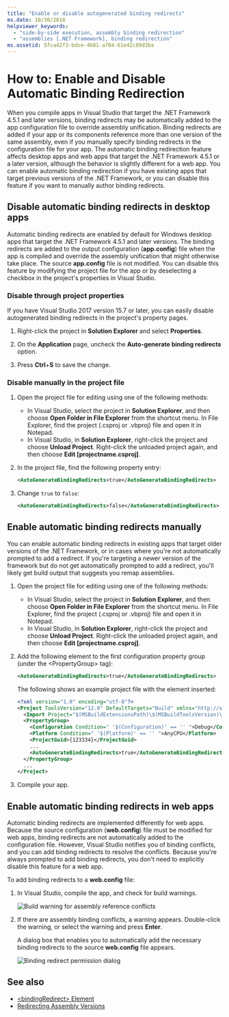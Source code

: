 ```yaml
---
title: "Enable or disable autogenerated binding redirects"
ms.date: 10/30/2018
helpviewer_keywords: 
  - "side-by-side execution, assembly binding redirection"
  - "assemblies [.NET Framework], binding redirection"
ms.assetid: 5fca42f3-bdce-4b81-a704-61e42c89d3ba
---
```

# How to: Enable and Disable Automatic Binding Redirection

When you compile apps in Visual Studio that target the .NET Framework 4.5.1 and later versions, binding redirects may be automatically added to the app configuration file to override assembly unification. Binding redirects are added if your app or its components reference more than one version of the same assembly, even if you manually specify binding redirects in the configuration file for your app. The automatic binding redirection feature affects desktop apps and web apps that target the .NET Framework 4.5.1 or a later version, although the behavior is slightly different for a web app. You can enable automatic binding redirection if you have existing apps that target previous versions of the .NET Framework, or you can disable this feature if you want to manually author binding redirects.

## Disable automatic binding redirects in desktop apps

Automatic binding redirects are enabled by default for Windows desktop apps that target the .NET Framework 4.5.1 and later versions. The binding redirects are added to the output configuration (**app.config**) file when the app is compiled and override the assembly unification that might otherwise take place. The source **app.config** file is not modified. You can disable this feature by modifying the project file for the app or by deselecting a checkbox in the project's properties in Visual Studio.

### Disable through project properties

If you have Visual Studio 2017 version 15.7 or later, you can easily disable autogenerated binding redirects in the project's property pages.

1. Right-click the project in **Solution Explorer** and select **Properties**.

2. On the **Application** page, uncheck the **Auto-generate binding redirects** option.

3. Press **Ctrl**+**S** to save the change.

### Disable manually in the project file

1. Open the project file for editing using one of the following methods:

   - In Visual Studio, select the project in **Solution Explorer**, and then choose **Open Folder in File Explorer** from the shortcut menu. In File Explorer, find the project (.csproj or .vbproj) file and open it in Notepad.
   - In Visual Studio, in **Solution Explorer**, right-click the project and choose **Unload Project**. Right-click the unloaded project again, and then choose **Edit [projectname.csproj]**.

2. In the project file, find the following property entry:

   ```xml
   <AutoGenerateBindingRedirects>true</AutoGenerateBindingRedirects>
   ```

3. Change `true` to `false`:

   ```xml
   <AutoGenerateBindingRedirects>false</AutoGenerateBindingRedirects>
   ```

## Enable automatic binding redirects manually

You can enable automatic binding redirects in existing apps that target older versions of the .NET Framework, or in cases where you're not automatically prompted to add a redirect. If you're targeting a newer version of the framework but do not get automatically prompted to add a redirect, you'll likely get build output that suggests you remap assemblies.

1. Open the project file for editing using one of the following methods:

   - In Visual Studio, select the project in **Solution Explorer**, and then choose **Open Folder in File Explorer** from the shortcut menu. In File Explorer, find the project (.csproj or .vbproj) file and open it in Notepad.
   - In Visual Studio, in **Solution Explorer**, right-click the project and choose **Unload Project**. Right-click the unloaded project again, and then choose **Edit [projectname.csproj]**.

2. Add the following element to the first configuration property group (under the \<PropertyGroup> tag):

   ```xml
   <AutoGenerateBindingRedirects>true</AutoGenerateBindingRedirects>
   ```

   The following shows an example project file with the element inserted:

   ```xml
   <?xml version="1.0" encoding="utf-8"?>
   <Project ToolsVersion="12.0" DefaultTargets="Build" xmlns="http://schemas.microsoft.com/developer/msbuild/2003">
     <Import Project="$(MSBuildExtensionsPath)\$(MSBuildToolsVersion)\Microsoft.Common.props" Condition="Exists('$(MSBuildExtensionsPath)\$(MSBuildToolsVersion)\Microsoft.Common.props')" />
     <PropertyGroup>
       <Configuration Condition=" '$(Configuration)' == '' ">Debug</Configuration>
       <Platform Condition=" '$(Platform)' == '' ">AnyCPU</Platform>
       <ProjectGuid>{123334}</ProjectGuid>
       ...
       <AutoGenerateBindingRedirects>true</AutoGenerateBindingRedirects>
     </PropertyGroup>
     ...
   </Project>
   ```

3. Compile your app.

## Enable automatic binding redirects in web apps

Automatic binding redirects are implemented differently for web apps. Because the source configuration (**web.config**) file must be modified for web apps, binding redirects are not automatically added to the configuration file. However, Visual Studio notifies you of binding conflicts, and you can add binding redirects to resolve the conflicts. Because you're always prompted to add binding redirects, you don't need to explicitly disable this feature for a web app.

To add binding redirects to a **web.config** file:

1. In Visual Studio, compile the app, and check for build warnings.

   ![Build warning for assembly reference conflicts](../../../docs/framework/configure-apps/media/clr-assemblyrefwarning.png "CLR_AssemblyRefWarning")

2. If there are assembly binding conflicts, a warning appears. Double-click the warning, or select the warning and press **Enter**.

   A dialog box that enables you to automatically add the necessary binding redirects to the source **web.config** file appears.

   ![Binding redirect permission dialog](../../../docs/framework/configure-apps/media/clr-addbindingredirect.png "CLR_AddBindingRedirect")

## See also

- [\<bindingRedirect> Element](../../../docs/framework/configure-apps/file-schema/runtime/bindingredirect-element.md)
- [Redirecting Assembly Versions](../../../docs/framework/configure-apps/redirect-assembly-versions.md)
